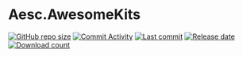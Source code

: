 # Aesc.AwesomeKits
[![GitHub repo size](https://img.shields.io/github/repo-size/awesomehhhhh/Aesc.AwesomeKits)](https://github.com/awesomehhhhh/Aesc.AwesomeKits)
[![Commit Activity](https://img.shields.io/github/commit-activity/m/awesomehhhhh/Aesc.AwesomeKits)]()
[![Last commit](https://img.shields.io/github/last-commit/awesomehhhhh/Aesc.AwesomeKits)]()
[![Release date](https://img.shields.io/github/release-date-pre/awesomehhhhh/Aesc.AwesomeKits)]()
[![Download count](https://img.shields.io/github/downloads/awesomehhhhh/Aesc.AwesomeKits/total)]()

